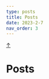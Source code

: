 ```yaml
---
type: posts
title: Posts
date: 2023-2-7
nav_order: 3
---
```


<a class="top-link hide" href="#top">↑</a>
<a name="top"></a>

# Posts
